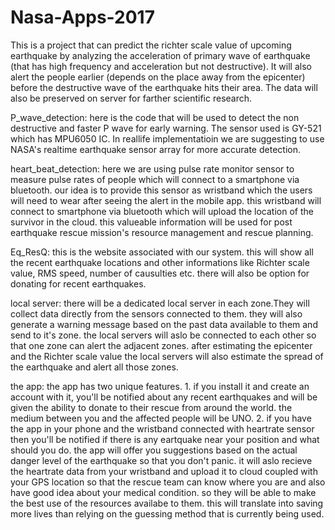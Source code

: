 # Nasa-Apps-2017
This is a project that can predict the richter scale value of upcoming earthquake by analyzing the acceleration of primary wave of earthquake (that has high frequency and acceleration but not destructive). It will also alert the people earlier (depends on the place away from the epicenter) before the destructive wave of the earthquake hits their area. The data will also be preserved on server for farther scientific research.

P_wave_detection: here is the code that will be used to detect the non destructive and faster P wave for early warning. The sensor used is GY-521 which has MPU6050 IC. In reallife implementatioin we are suggesting to use NASA's realtime earthquake sensor array for more accurate detection.

heart_beat_detection: here we are using pulse rate monitor sensor to measure pulse rates of people which will connect to a smartphone via bluetooth. our idea is to provide this sensor as wristband which the users will need to wear after seeing the alert in the mobile app. this wristband will connect to smartphone via bluetooth which will upload the location of the survivor in the cloud. this valueable information will be used for post earthquake rescue mission's resource management and rescue planning.

Eq_ResQ: this is the website associated with our system. this will show all the recent earthquake locations and other informations like Richter scale value, RMS speed, number of causulties etc. there will also be option for donating for recent earthquakes.

local server: there will be a dedicated local server in each zone.They will collect data directly from the sensors connected to them. they will also generate a warning message based on the past data available to them and send to it's zone. the local servers will aslo be connected to each other so that one zone can alert the adjacent zones. after estimating the epicenter and the Richter scale value the local servers will also estimate the spread of the earthquake and alert all those zones.

the app: the app has two unique features.
              1. if you install it and create an account with it, you'll be notified about any recent earthquakes and will be given the                    ability to donate to their rescue from around the world. the medium between you and the affected people will be UNO.
              2. if you have the app in your phone and the wristband connected with heartrate sensor then you'll be notified if there is                    any eartquake near your position and what should you do. the app will offer you suggestions based on the actual danger                    level of the earthquake so that you don't panic. it will aslo recieve the heartrate data from your wristband and upload                    it to cloud coupled with your GPS location so that the rescue team can know where you are and also have good idea about                    your medical condition. so they will be able to make the best use of the resources availabe to them. this will translate                  into saving more lives than relying on the guessing method that is currently being used. 
